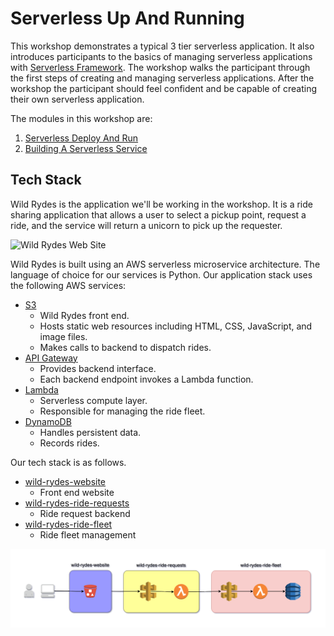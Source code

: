 # Serverless Up And Running

This workshop demonstrates a typical 3 tier serverless application. It also introduces participants to the basics of managing serverless applications with [Serverless Framework](https://www.serverless.com). The workshop walks the participant through the first steps of creating and managing serverless applications. After the workshop the participant should feel confident and be capable of creating their own serverless application.

The modules in this workshop are:

1) [Serverless Deploy And Run](./01-deploy-and-run/README.md)
1) [Building A Serverless Service](./02-build-new-service/README.md)


## Tech Stack

Wild Rydes is the application we'll be working in the workshop. It is a ride sharing application that allows a user to select a pickup point, request a ride, and the service will return a unicorn to pick up the requester.

![Wild Rydes Web Site](../images/wild-rydes-site.png)


Wild Rydes is built using an AWS serverless microservice architecture.  The language of choice for our services is Python.  Our application stack uses the following AWS services:

* [S3](https://aws.amazon.com/s3/)
  * Wild Rydes front end.
  * Hosts static web resources including HTML, CSS, JavaScript, and image files.
  * Makes calls to backend to dispatch rides.
* [API Gateway](https://aws.amazon.com/api-gateway/)
  * Provides backend interface.
  * Each backend endpoint invokes a Lambda function.
* [Lambda](https://aws.amazon.com/lambda/)
  * Serverless compute layer.
  * Responsible for managing the ride fleet.
* [DynamoDB](https://aws.amazon.com/dynamodb/)
  * Handles persistent data.
  * Records rides.


Our tech stack is as follows.

* [wild-rydes-website](https://github.com/ServerlessOpsIO/wild-rydes-website)
  * Front end website
* [wild-rydes-ride-requests](https://github.com/ServerlessOpsIO/wild-rydes-ride-requests)
  * Ride request backend
* [wild-rydes-ride-fleet](https://github.com/ServerlessOpsIO/wild-rydes-ride-fleet)
  * Ride fleet management

![Wild Rydes Web Application Architecture](../images/wild-rydes-arch.png)


